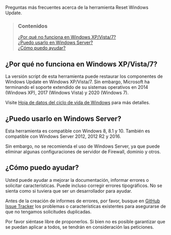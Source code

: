 Preguntas más frecuentes acerca de la herramienta Reset Windows Update.


> ### Contenidos
> 
> [¿Por qué no funciona en Windows XP/Vista/7?](#por-qué-no-funciona-en-windows-xpvista7) <br />
> [¿Puedo usarlo en Windows Server?](#puedo-usarlo-en-windows-server) <br />
> [¿Cómo puedo ayudar?](#cómo-puedo-ayudar)


## ¿Por qué no funciona en Windows XP/Vista/7?

La versión script de esta herramienta puede restaurar los componentes de Windows Update en Windows XP/Vista/7. Sin embargo, Microsoft ha terminando el soporte extendido de su sistemas operativos en 2014 (Windows XP), 2017 (Windows Vista) y 2020 (Windows 7).

Visite [Hoja de datos del ciclo de vida de Windows](https://support.microsoft.com/es-es/kb/13853) para más detalles.


## ¿Puedo usarlo en Windows Server?

Esta herramienta es compatible con Windows 8, 8.1 y 10. También es compatible con Windows Server 2012, 2012 R2 y 2016.

Sin embargo, no se recomienda el uso de Windows Server, ya que puede eliminar algunas configuraciones de servidor de Firewall, dominio y otros.


## ¿Cómo puedo ayudar?

Usted puede ayudar a mejorar la documentación, informar errores o solicitar características. Puede incluso corregir errores tipográficos. No se sienta como si tuviera que ser un desarrollador para ayudar.

Antes de la creación de informes de errores, por favor, busque en [GitHub Issue Tracker](https://github.com/ManuelGil/Reset-Windows-Update-Tool/issues) los problemas o características existentes para asegurarse de que no tengamos solicitudes duplicadas.

Por favor siéntase libre de proponerlos. Si bien no es posible garantizar que se puedan aplicar a todos, se tendrán en consideración las peticiones.

